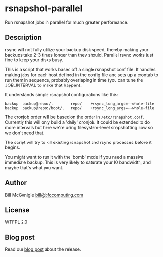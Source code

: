 # rsnapshot-parallel
Run rsnapshot jobs in parallel for much greater performance.

## Description
rsync will not fully utilize your backup disk speed, thereby making your backups take 2-3 times longer than they should.  Parallel rsync works just fine to keep your disks busy.

This is a script that works based off a single rsnapshot.conf file.  It handles making jobs for each host defined in the config file and sets up a crontab to run them in sequence, probably overlaping in time (you can tune the JOB_INTERVAL to make that happen).

It understands simple rsnapshot configurations like this:

```
backup  backup@repo:/.        repo/    +rsync_long_args=--whole-file
backup  backup@repo:/boot/.   repo/    +rsync_long_args=--whole-file
```

The cronjob order will be based on the order in ```/etc/rsnapshot.conf```.  Currently this will only build a 'daily' cronjob.  It could be extended to do more intervals but here we're using filesystem-level snapshotting now so we don't need that.

The script will try to kill existing rsnapshot and rsync processes before it begins.

You might want to run it with the 'bomb' mode if you need a massive immediate backup.
This is very likely to saturate your IO bandwidth, and maybe that's what you want.

## Author
Bill McGonigle <bill@bfccomputing.com>

## License
WTFPL 2.0

## Blog post
Read our [blog post](https://www.bfccomputing.com/2017/07/28/rsnapshot-parallel.html) about the release.
